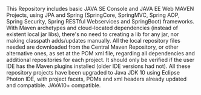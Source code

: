 This Repository includes basic JAVA SE Console and JAVA EE Web MAVEN Projects, using JPA and Spring (SpringCore, SpringMVC, Spring AOP, Spring Security, Spring RESTful Webservices and SpringBoot) frameworks. With Maven archetypes and cloud-located dependencies (instead of existent local jar libs), there's no need to creating a lib for any jar, nor making classpath adds/updates manually. All the local repository files needed are downloaded from the Central Maven Repository, or other alternative ones, as set at the POM xml file, regarding all dependencies and additional repositories for each project. It should only be verified if the user IDE has the Maven plugins installed (older IDE versions had not). All these repository projects have been upgraded to Java JDK 10 using Eclipse Photon IDE, with project facets, POMs and xml headers already updated and compatible. JAVA10+ compatible.
